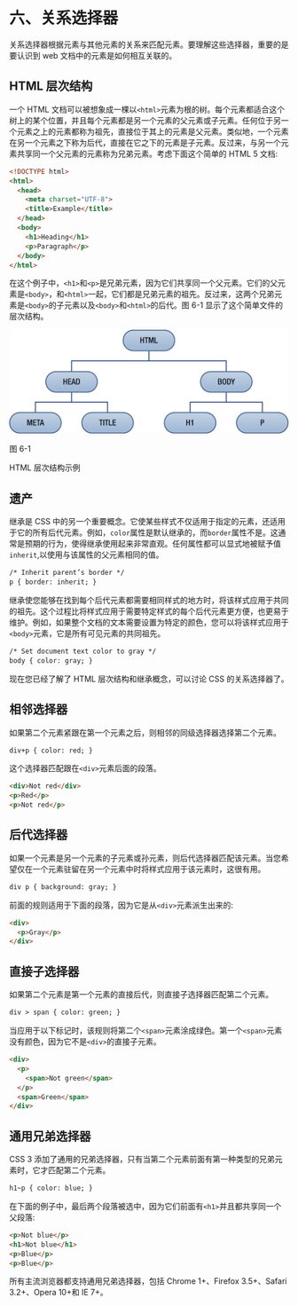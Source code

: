 # 六、关系选择器

关系选择器根据元素与其他元素的关系来匹配元素。要理解这些选择器，重要的是要认识到 web 文档中的元素是如何相互关联的。

## HTML 层次结构

一个 HTML 文档可以被想象成一棵以`<html>`元素为根的树。每个元素都适合这个树上的某个位置，并且每个元素都是另一个元素的父元素或子元素。任何位于另一个元素之上的元素都称为祖先，直接位于其上的元素是父元素。类似地，一个元素在另一个元素之下称为后代，直接在它之下的元素是子元素。反过来，与另一个元素共享同一个父元素的元素称为兄弟元素。考虑下面这个简单的 HTML 5 文档:

```html
<!DOCTYPE html>
<html>
  <head>
    <meta charset="UTF-8">
    <title>Example</title>
  </head>
  <body>
    <h1>Heading</h1>
    <p>Paragraph</p>
  </body>
</html>

```

在这个例子中，`<h1>`和`<p>`是兄弟元素，因为它们共享同一个父元素。它们的父元素是`<body>`，和`<html>`一起，它们都是兄弟元素的祖先。反过来，这两个兄弟元素是`<body>`的子元素以及`<body>`和`<html>`的后代。图 6-1 显示了这个简单文件的层次结构。

![img/320834_2_En_6_Fig1_HTML.png](img/320834_2_En_6_Fig1_HTML.png)

图 6-1

HTML 层次结构示例

## 遗产

继承是 CSS 中的另一个重要概念。它使某些样式不仅适用于指定的元素，还适用于它的所有后代元素。例如，`color`属性是默认继承的，而`border`属性不是。这通常是预期的行为，使得继承使用起来非常直观。任何属性都可以显式地被赋予值`inherit`,以使用与该属性的父元素相同的值。

```html
/* Inherit parent’s border */
p { border: inherit; }

```

继承使您能够在找到每个后代元素都需要相同样式的地方时，将该样式应用于共同的祖先。这个过程比将样式应用于需要特定样式的每个后代元素更方便，也更易于维护。例如，如果整个文档的文本需要设置为特定的颜色，您可以将该样式应用于`<body>`元素，它是所有可见元素的共同祖先。

```html
/* Set document text color to gray */
body { color: gray; }

```

现在您已经了解了 HTML 层次结构和继承概念，可以讨论 CSS 的关系选择器了。

## 相邻选择器

如果第二个元素紧跟在第一个元素之后，则相邻的同级选择器选择第二个元素。

```html
div+p { color: red; }

```

这个选择器匹配跟在`<div>`元素后面的段落。

```html
<div>Not red</div>
<p>Red</p>
<p>Not red</p>

```

## 后代选择器

如果一个元素是另一个元素的子元素或孙元素，则后代选择器匹配该元素。当您希望仅在一个元素驻留在另一个元素中时将样式应用于该元素时，这很有用。

```html
div p { background: gray; }

```

前面的规则适用于下面的段落，因为它是从`<div>`元素派生出来的:

```html
<div>
  <p>Gray</p>
</div>

```

## 直接子选择器

如果第二个元素是第一个元素的直接后代，则直接子选择器匹配第二个元素。

```html
div > span { color: green; }

```

当应用于以下标记时，该规则将第二个`<span>`元素涂成绿色。第一个`<span>`元素没有颜色，因为它不是`<div>`的直接子元素。

```html
<div>
  <p>
    <span>Not green</span>
  </p>
  <span>Green</span>
</div>

```

## 通用兄弟选择器

CSS 3 添加了通用的兄弟选择器，只有当第二个元素前面有第一种类型的兄弟元素时，它才匹配第二个元素。

```html
h1~p { color: blue; }

```

在下面的例子中，最后两个段落被选中，因为它们前面有`<h1>`并且都共享同一个父段落:

```html
<p>Not blue</p>
<h1>Not blue</h1>
<p>Blue</p>
<p>Blue</p>

```

所有主流浏览器都支持通用兄弟选择器，包括 Chrome 1+、Firefox 3.5+、Safari 3.2+、Opera 10+和 IE 7+。